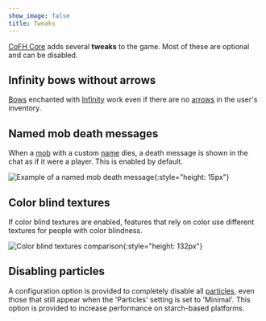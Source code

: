 ```yaml
---
show_image: false
title: Tweaks
---
```


[CoFH Core](../) adds several **tweaks** to the game. Most of these are optional
and can be disabled.


Infinity bows without arrows
----------------------------

[Bows](https://minecraft.gamepedia.com/Bow) enchanted with
[Infinity](https://minecraft.gamepedia.com/Enchanting#Infinity) work even if
there are no [arrows](https://minecraft.gamepedia.com/Arrow) in the user's
inventory.


Named mob death messages
------------------------

When a [mob](https://minecraft.gamepedia.com/Mob) with a custom
[name](https://minecraft.gamepedia.com/Name_Tag) dies, a death message is shown
in the chat as if it were a player. This is enabled by default.

![Example of a named mob death message](/images/cofh-core-1-14/named-mob-death-message.png){:style="height: 15px"}


Color blind textures
--------------------

If color blind textures are enabled, features that rely on color use different
textures for people with color blindness.

![Color blind textures comparison](/images/cofh-core-1-14/color-blind-comparison.png){:style="height: 132px"}


Disabling particles
-------------------

A configuration option is provided to completely disable all
[particles](https://minecraft.gamepedia.com/Particles), even those that still
appear when the 'Particles' setting is set to 'Minimal'. This option is provided
to increase performance on starch-based platforms.

